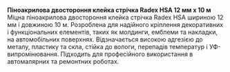 **Піноакрилова двостороння клейка стрічка Radex HSA 12 мм х 10 м**  
Міцна піноакрилова двостороння клейка стрічка Radex HSA шириною 12 мм і довжиною 10 м. Розроблена для надійного кріплення декоративних і функціональних елементів, таких як молдинги, емблеми та накладки, на автомобільних поверхнях. Відзначається високою адгезією до металу, пластику та скла, стійка до вологи, перепадів температур і УФ-випромінювання. Підходить для професійного використання в автомалярних та ремонтних роботах.